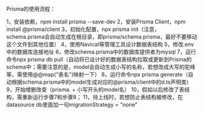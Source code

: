 Prisma的使用流程：

1，安装依赖，npm install prisma --save-dev
2，安装Prisma Client，npm install @prisma/client
3，初始化配置，npx prisma init（注意，schema.prisma会自动生成在根目录，即prisma/schema.prisma，最好不要移动这个文件到其他位置）
4，使用Navicat等管理工具设计数据表结构
5，修改.env中的数据库连接地址
6，修改schema.prisma中的数据库提供者为mysql
7，运行命令npx prisma db pull（自动将已设计好的数据表结构拉取或更新到Prisma的schema中；需要注意的是，model会自动生成小写的名称，若想改成大写的驼峰等，需使用@@map("表名")映射一下）
8，运行命令npx prisma generate（自动根据schema.prisma中的model生成对应的@prisma/client中的d.ts声明类）
9，开始增删改查（prisma. + 小写开头的model名）
10，假如以后修改了表结构，需重新运行步骤7和步骤8；
11，待上线时，若想防止表结构被修改，在datasource db里面加一句migrationStrategy = "none"
